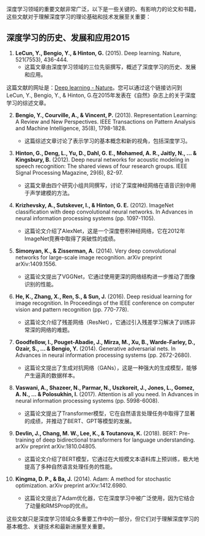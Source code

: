 深度学习领域的重要文献非常广泛，以下是一些关键的、有影响力的论文和书籍，这些文献对于理解深度学习的理论基础和技术发展至关重要：
## 深度学习的历史、发展和应用2015
1. **LeCun, Y., Bengio, Y., & Hinton, G.** (2015). Deep learning. Nature, 521(7553), 436-444.
   - 这篇文章由深度学习领域的三位先驱撰写，概述了深度学习的历史、发展和应用。

这篇文献的网址是：[Deep learning - Nature](https://www.nature.com/articles/nature14539)。您可以通过这个链接访问到LeCun, Y., Bengio, Y., & Hinton, G.在2015年发表在《自然》杂志上的关于深度学习的综述文章。


2. **Bengio, Y., Courville, A., & Vincent, P.** (2013). Representation Learning: A Review and New Perspectives. IEEE Transactions on Pattern Analysis and Machine Intelligence, 35(8), 1798-1828.
   - 这篇综述文章讨论了表示学习的基本概念和新的视角，包括深度学习。

3. **Hinton, G., Deng, L., Yu, D., Dahl, G. E., Mohamed, A. R., Jaitly, N., ... & Kingsbury, B.** (2012). Deep neural networks for acoustic modeling in speech recognition: The shared views of four research groups. IEEE Signal Processing Magazine, 29(6), 82-97.
   - 这篇文章由四个研究小组共同撰写，讨论了深度神经网络在语音识别中用于声学建模的方法。

4. **Krizhevsky, A., Sutskever, I., & Hinton, G. E.** (2012). ImageNet classification with deep convolutional neural networks. In Advances in neural information processing systems (pp. 1097-1105).
   - 这篇论文介绍了AlexNet，这是一个深度卷积神经网络，它在2012年ImageNet竞赛中取得了突破性的成绩。

5. **Simonyan, K., & Zisserman, A.** (2014). Very deep convolutional networks for large-scale image recognition. arXiv preprint arXiv:1409.1556.
   - 这篇论文提出了VGGNet，它通过使用更深的网络结构进一步推动了图像识别的性能。

6. **He, K., Zhang, X., Ren, S., & Sun, J.** (2016). Deep residual learning for image recognition. In Proceedings of the IEEE conference on computer vision and pattern recognition (pp. 770-778).
   - 这篇论文介绍了残差网络（ResNet），它通过引入残差学习解决了训练非常深的网络的难题。

7. **Goodfellow, I., Pouget-Abadie, J., Mirza, M., Xu, B., Warde-Farley, D., Ozair, S., ... & Bengio, Y.** (2014). Generative adversarial nets. In Advances in neural information processing systems (pp. 2672-2680).
   - 这篇论文提出了生成对抗网络（GANs），这是一种强大的生成模型，能够产生逼真的数据样本。

8. **Vaswani, A., Shazeer, N., Parmar, N., Uszkoreit, J., Jones, L., Gomez, A. N., ... & Polosukhin, I.** (2017). Attention is all you need. In Advances in neural information processing systems (pp. 5998-6008).
   - 这篇论文提出了Transformer模型，它在自然语言处理任务中取得了显著的成绩，并推动了BERT、GPT等模型的发展。

9. **Devlin, J., Chang, M. W., Lee, K., & Toutanova, K.** (2018). BERT: Pre-training of deep bidirectional transformers for language understanding. arXiv preprint arXiv:1810.04805.
   - 这篇论文介绍了BERT模型，它通过在大规模文本语料库上预训练，极大地提高了多种自然语言处理任务的性能。

10. **Kingma, D. P., & Ba, J.** (2014). Adam: A method for stochastic optimization. arXiv preprint arXiv:1412.6980.
    - 这篇论文提出了Adam优化器，它在深度学习中被广泛使用，因为它结合了动量和RMSProp的优点。

这些文献只是深度学习领域众多重要工作中的一部分，但它们对于理解深度学习的基本概念、关键技术和最新进展至关重要。
